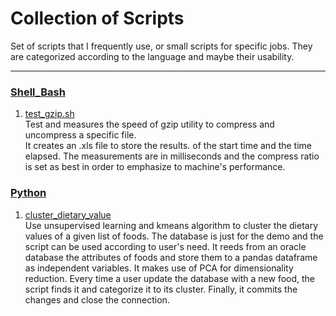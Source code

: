 # Collection of Scripts

Set of scripts that I frequently use, or small scripts for specific jobs. They are categorized according to the language and maybe their usability.
___

### [Shell_Bash][1]
1. [test_gzip.sh][2]<br>Test and measures the speed of gzip utility to compress and uncompress a specific file.<br>It creates an .xls file to store the results. of the start time and the time elapsed. The measurements are in milliseconds and the compress ratio is set as best in order to emphasize to machine's performance.

### [Python][3]
1. [cluster_dietary_value][4]<br>Use unsupervised learning and kmeans algorithm to cluster the dietary values of a given list of foods. The database is just for the demo and the script can be used according to user's need. It reeds from an oracle database the attributes of foods and store them to a pandas dataframe as independent variables. It makes use of PCA for dimensionality reduction. Every time a user update the database with a new food, the script finds it and categorize it to its cluster. Finally, it commits the changes and close the connection. 










[1]:https://github.com/GkouskosV/collection-of-scripts/tree/master/Shell_Bash
[2]:https://github.com/GkouskosV/collection-of-scripts/blob/master/Shell_Bash/test_gzip.sh
[3]:https://github.com/GkouskosV/collection-of-scripts/tree/master/Python
[4]:https://github.com/GkouskosV/collection-of-scripts/blob/master/Python/cluster_dietary_value.py
